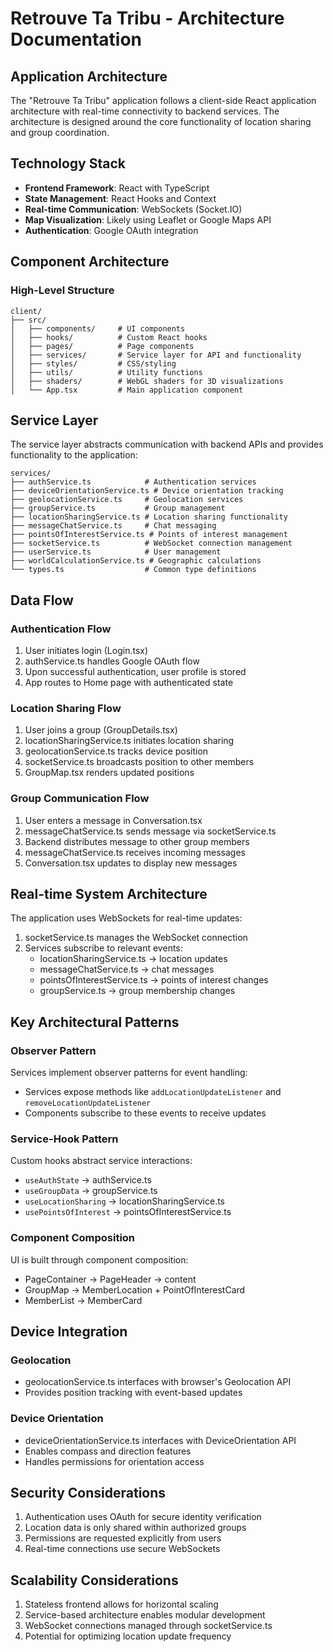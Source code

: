 # Retrouve Ta Tribu - Architecture Documentation

## Application Architecture

The "Retrouve Ta Tribu" application follows a client-side React application architecture with real-time connectivity to backend services. The architecture is designed around the core functionality of location sharing and group coordination.

## Technology Stack

- **Frontend Framework**: React with TypeScript
- **State Management**: React Hooks and Context
- **Real-time Communication**: WebSockets (Socket.IO)
- **Map Visualization**: Likely using Leaflet or Google Maps API
- **Authentication**: Google OAuth integration

## Component Architecture

### High-Level Structure

```
client/
├── src/
│   ├── components/     # UI components
│   ├── hooks/          # Custom React hooks
│   ├── pages/          # Page components
│   ├── services/       # Service layer for API and functionality
│   ├── styles/         # CSS/styling
│   ├── utils/          # Utility functions
│   ├── shaders/        # WebGL shaders for 3D visualizations
│   └── App.tsx         # Main application component
```

## Service Layer

The service layer abstracts communication with backend APIs and provides functionality to the application:

```
services/
├── authService.ts            # Authentication services
├── deviceOrientationService.ts # Device orientation tracking
├── geolocationService.ts     # Geolocation services
├── groupService.ts           # Group management
├── locationSharingService.ts # Location sharing functionality
├── messageChatService.ts     # Chat messaging
├── pointsOfInterestService.ts # Points of interest management
├── socketService.ts          # WebSocket connection management
├── userService.ts            # User management
├── worldCalculationService.ts # Geographic calculations
└── types.ts                  # Common type definitions
```

## Data Flow

### Authentication Flow

1. User initiates login (Login.tsx)
2. authService.ts handles Google OAuth flow
3. Upon successful authentication, user profile is stored
4. App routes to Home page with authenticated state

### Location Sharing Flow

1. User joins a group (GroupDetails.tsx)
2. locationSharingService.ts initiates location sharing
3. geolocationService.ts tracks device position
4. socketService.ts broadcasts position to other members
5. GroupMap.tsx renders updated positions

### Group Communication Flow

1. User enters a message in Conversation.tsx
2. messageChatService.ts sends message via socketService.ts
3. Backend distributes message to other group members
4. messageChatService.ts receives incoming messages
5. Conversation.tsx updates to display new messages

## Real-time System Architecture

The application uses WebSockets for real-time updates:

1. socketService.ts manages the WebSocket connection
2. Services subscribe to relevant events:
   - locationSharingService.ts → location updates
   - messageChatService.ts → chat messages
   - pointsOfInterestService.ts → points of interest changes
   - groupService.ts → group membership changes

## Key Architectural Patterns

### Observer Pattern

Services implement observer patterns for event handling:
- Services expose methods like `addLocationUpdateListener` and `removeLocationUpdateListener`
- Components subscribe to these events to receive updates

### Service-Hook Pattern

Custom hooks abstract service interactions:
- `useAuthState` → authService.ts
- `useGroupData` → groupService.ts
- `useLocationSharing` → locationSharingService.ts
- `usePointsOfInterest` → pointsOfInterestService.ts

### Component Composition

UI is built through component composition:
- PageContainer → PageHeader → content
- GroupMap → MemberLocation + PointOfInterestCard
- MemberList → MemberCard

## Device Integration

### Geolocation

- geolocationService.ts interfaces with browser's Geolocation API
- Provides position tracking with event-based updates

### Device Orientation

- deviceOrientationService.ts interfaces with DeviceOrientation API
- Enables compass and direction features
- Handles permissions for orientation access

## Security Considerations

1. Authentication uses OAuth for secure identity verification
2. Location data is only shared within authorized groups
3. Permissions are requested explicitly from users
4. Real-time connections use secure WebSockets

## Scalability Considerations

1. Stateless frontend allows for horizontal scaling
2. Service-based architecture enables modular development
3. WebSocket connections managed through socketService.ts
4. Potential for optimizing location update frequency